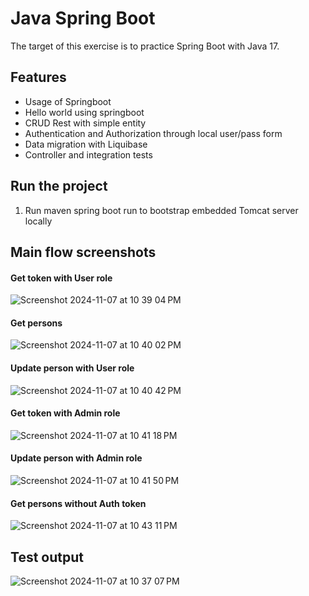 # Java Spring Boot
The target of this exercise is to practice Spring Boot with Java 17.

## Features
- Usage of Springboot
- Hello world using springboot
- CRUD Rest with simple entity
- Authentication and Authorization through local user/pass form
- Data migration with Liquibase
- Controller and integration tests


## Run the project
1. Run maven spring boot run to bootstrap embedded Tomcat server locally

## Main flow screenshots
#### Get token with User role
![Screenshot 2024-11-07 at 10 39 04 PM](https://github.com/user-attachments/assets/5376cffa-a70b-472a-b5bf-551910e2be42)

#### Get persons
![Screenshot 2024-11-07 at 10 40 02 PM](https://github.com/user-attachments/assets/8e999212-6f93-4d98-9943-11623c5d37ae)

#### Update person with User role
![Screenshot 2024-11-07 at 10 40 42 PM](https://github.com/user-attachments/assets/64ff9cd9-772d-454f-864d-2b16b58f3cba)

#### Get token with Admin role
![Screenshot 2024-11-07 at 10 41 18 PM](https://github.com/user-attachments/assets/9ca93ffa-c733-46d2-baed-7c312172312a)

#### Update person with Admin role
![Screenshot 2024-11-07 at 10 41 50 PM](https://github.com/user-attachments/assets/af17f3b7-25e4-452e-839f-db8ae4a74120)

#### Get persons without Auth token
![Screenshot 2024-11-07 at 10 43 11 PM](https://github.com/user-attachments/assets/346c2f63-1f0b-4eb2-b06f-0fc1abb830d1)

## Test output
![Screenshot 2024-11-07 at 10 37 07 PM](https://github.com/user-attachments/assets/082d579e-65da-4f97-a562-cf8e51190b0f)
